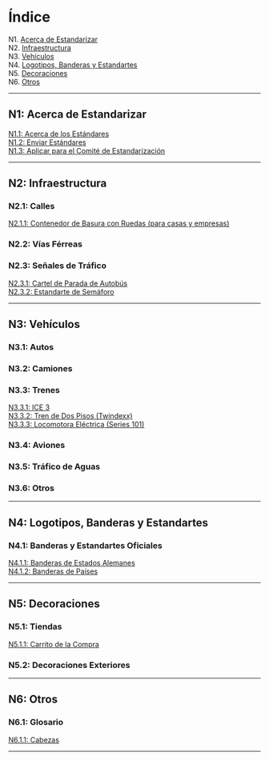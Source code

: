 # Índice

N1. [Acerca de Estandarizar](#n1-acerca-de-estandarizar)   
N2. [Infraestructura](#n2-infraestructura)   
N3. [Vehículos](#n3-vehículos)   
N4. [Logotipos, Banderas y Estandartes](#n4-logotipos-banderas-y-estandartes)   
N5. [Decoraciones](#n5-decoraciones)   
N6. [Otros](#n6-otros)

***

## N1: Acerca de Estandarizar

[N1.1: Acerca de los Estándares](/BTEN/ES/N1/1)   
[N1.2: Enviar Estándares](/BTEN/ES/N1/2)   
[N1.3: Aplicar para el Comité de Estandarización](/BTEN/ES/N1/3)

***

## N2: Infraestructura
### N2.1: Calles
[N2.1.1: Contenedor de Basura con Ruedas (para casas y empresas)](/BTEN/ES/N2/1/1)   
### N2.2: Vías Férreas
### N2.3: Señales de Tráfico
[N2.3.1: Cartel de Parada de Autobús](/BTEN/ES/N2/3/1)   
[N2.3.2: Estandarte de Semáforo](/BTEN/ES/N2/3/2)

***

## N3: Vehículos
### N3.1: Autos
### N3.2: Camiones
### N3.3: Trenes
[N3.3.1: ICE 3](/BTEN/ES/N3/3/1)   
[N3.3.2: Tren de Dos Pisos (Twindexx)](/BTEN/ES/N3/3/2)   
[N3.3.3: Locomotora Eléctrica (Series 101)](/BTEN/ES/N3/3/3)
### N3.4: Aviones
### N3.5: Tráfico de Aguas
### N3.6: Otros

***

## N4: Logotipos, Banderas y Estandartes
### N4.1: Banderas y Estandartes Oficiales
[N4.1.1: Banderas de Estados Alemanes](/BTEN/ES/N4/1/1)   
[N4.1.2: Banderas de Países](/BTEN/ES/N4/1/2)

***

## N5: Decoraciones
### N5.1: Tiendas
[N5.1.1: Carrito de la Compra](/BTEN/ES/N5/1/1)
### N5.2: Decoraciones Exteriores

***

## N6: Otros
### N6.1: Glosario
[N6.1.1: Cabezas](/BTEN/ES/N6/1/1)

***